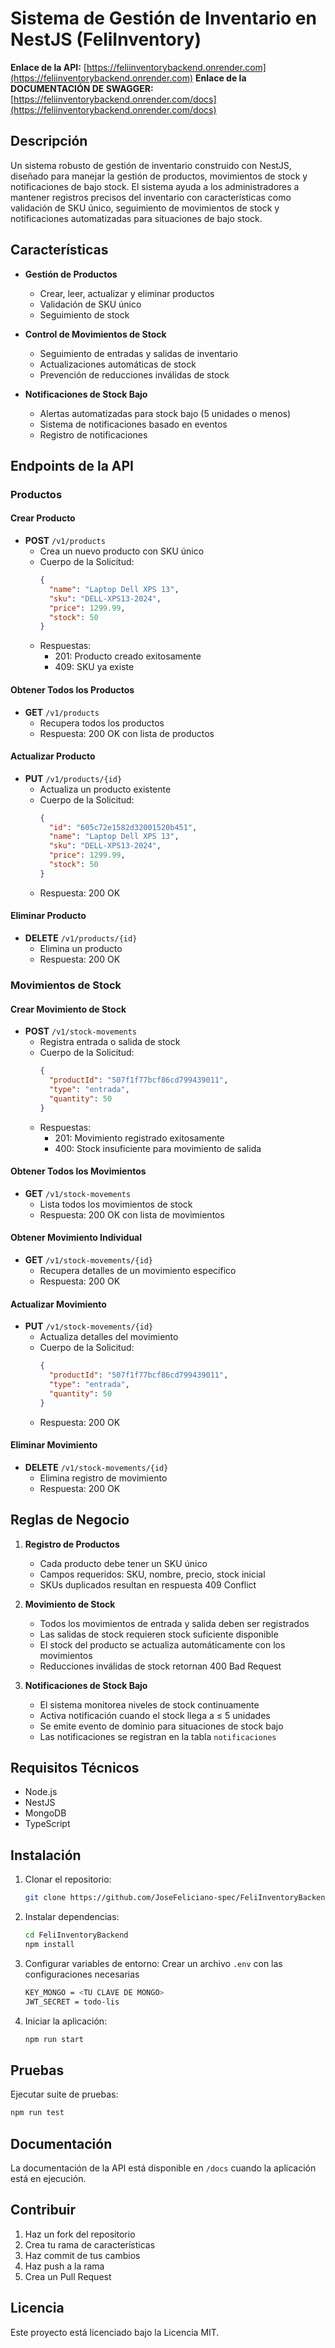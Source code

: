 # Sistema de Gestión de Inventario en NestJS (FeliInventory)

**Enlace de la API:** [https://feliinventorybackend.onrender.com](https://feliinventorybackend.onrender.com)
**Enlace de la DOCUMENTACIÓN DE SWAGGER:** [https://feliinventorybackend.onrender.com/docs](https://feliinventorybackend.onrender.com/docs)

## Descripción

Un sistema robusto de gestión de inventario construido con NestJS, diseñado para manejar la gestión de productos, movimientos de stock y notificaciones de bajo stock. El sistema ayuda a los administradores a mantener registros precisos del inventario con características como validación de SKU único, seguimiento de movimientos de stock y notificaciones automatizadas para situaciones de bajo stock.

## Características

- **Gestión de Productos**
  - Crear, leer, actualizar y eliminar productos
  - Validación de SKU único
  - Seguimiento de stock
  
- **Control de Movimientos de Stock**
  - Seguimiento de entradas y salidas de inventario
  - Actualizaciones automáticas de stock
  - Prevención de reducciones inválidas de stock
  
- **Notificaciones de Stock Bajo**
  - Alertas automatizadas para stock bajo (5 unidades o menos)
  - Sistema de notificaciones basado en eventos
  - Registro de notificaciones

## Endpoints de la API

### Productos

#### Crear Producto
- **POST** `/v1/products`
  - Crea un nuevo producto con SKU único
  - Cuerpo de la Solicitud:
    ```json
    {
      "name": "Laptop Dell XPS 13",
      "sku": "DELL-XPS13-2024",
      "price": 1299.99,
      "stock": 50
    }
    ```
  - Respuestas:
    - 201: Producto creado exitosamente
    - 409: SKU ya existe

#### Obtener Todos los Productos
- **GET** `/v1/products`
  - Recupera todos los productos
  - Respuesta: 200 OK con lista de productos

#### Actualizar Producto
- **PUT** `/v1/products/{id}`
  - Actualiza un producto existente
  - Cuerpo de la Solicitud:
    ```json
    {
      "id": "605c72e1582d32001520b451",
      "name": "Laptop Dell XPS 13",
      "sku": "DELL-XPS13-2024",
      "price": 1299.99,
      "stock": 50
    }
    ```
  - Respuesta: 200 OK

#### Eliminar Producto
- **DELETE** `/v1/products/{id}`
  - Elimina un producto
  - Respuesta: 200 OK

### Movimientos de Stock

#### Crear Movimiento de Stock
- **POST** `/v1/stock-movements`
  - Registra entrada o salida de stock
  - Cuerpo de la Solicitud:
    ```json
    {
      "productId": "507f1f77bcf86cd799439011",
      "type": "entrada",
      "quantity": 50
    }
    ```
  - Respuestas:
    - 201: Movimiento registrado exitosamente
    - 400: Stock insuficiente para movimiento de salida

#### Obtener Todos los Movimientos
- **GET** `/v1/stock-movements`
  - Lista todos los movimientos de stock
  - Respuesta: 200 OK con lista de movimientos

#### Obtener Movimiento Individual
- **GET** `/v1/stock-movements/{id}`
  - Recupera detalles de un movimiento específico
  - Respuesta: 200 OK

#### Actualizar Movimiento
- **PUT** `/v1/stock-movements/{id}`
  - Actualiza detalles del movimiento
  - Cuerpo de la Solicitud:
    ```json
    {
      "productId": "507f1f77bcf86cd799439011",
      "type": "entrada",
      "quantity": 50
    }
    ```
  - Respuesta: 200 OK

#### Eliminar Movimiento
- **DELETE** `/v1/stock-movements/{id}`
  - Elimina registro de movimiento
  - Respuesta: 200 OK

## Reglas de Negocio

1. **Registro de Productos**
   - Cada producto debe tener un SKU único
   - Campos requeridos: SKU, nombre, precio, stock inicial
   - SKUs duplicados resultan en respuesta 409 Conflict

2. **Movimiento de Stock**
   - Todos los movimientos de entrada y salida deben ser registrados
   - Las salidas de stock requieren stock suficiente disponible
   - El stock del producto se actualiza automáticamente con los movimientos
   - Reducciones inválidas de stock retornan 400 Bad Request

3. **Notificaciones de Stock Bajo**
   - El sistema monitorea niveles de stock continuamente
   - Activa notificación cuando el stock llega a ≤ 5 unidades
   - Se emite evento de dominio para situaciones de stock bajo
   - Las notificaciones se registran en la tabla `notificaciones`

## Requisitos Técnicos

- Node.js
- NestJS
- MongoDB
- TypeScript

## Instalación

1. Clonar el repositorio:
   ```bash
   git clone https://github.com/JoseFeliciano-spec/FeliInventoryBackend
   ```

2. Instalar dependencias:
   ```bash
   cd FeliInventoryBackend
   npm install
   ```

3. Configurar variables de entorno:
   Crear un archivo `.env` con las configuraciones necesarias
      ```bash
     KEY_MONGO = <TU CLAVE DE MONGO>
    JWT_SECRET = todo-lis
   ```

5. Iniciar la aplicación:
   ```bash
   npm run start
   ```

## Pruebas

Ejecutar suite de pruebas:
```bash
npm run test
```

## Documentación

La documentación de la API está disponible en `/docs` cuando la aplicación está en ejecución.

## Contribuir

1. Haz un fork del repositorio
2. Crea tu rama de características
3. Haz commit de tus cambios
4. Haz push a la rama
5. Crea un Pull Request

## Licencia

Este proyecto está licenciado bajo la Licencia MIT.
